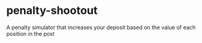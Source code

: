 # penalty-shootout
A penalty simulator that increases your deposit based on the value of each position in the post 
